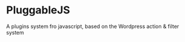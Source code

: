 PluggableJS
===========

A plugins system fro javascript, based on the Wordpress action &amp; filter system
